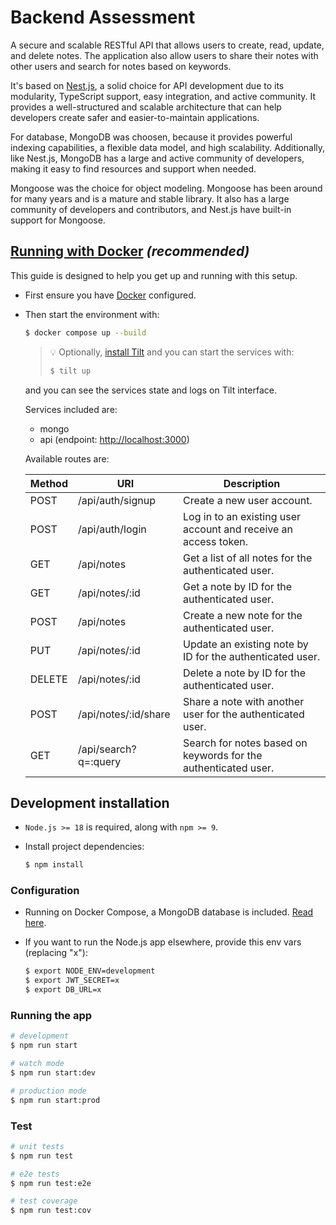# Backend Assessment

A secure and scalable RESTful API that allows users to create, read, update, and delete notes. The application also allow users to share their notes with other users and search for notes based on keywords.

It's based on [Nest.js](https://nestjs.com/), a solid choice for API development due to its modularity, TypeScript support, easy integration, and active community. It provides a well-structured and scalable architecture that can help developers create safer and easier-to-maintain applications.

For database, MongoDB was choosen, because it provides powerful indexing capabilities, a flexible data model, and high scalability. Additionally, like Nest.js, MongoDB has a large and active community of developers, making it easy to find resources and support when needed.

Mongoose was the choice for object modeling. Mongoose has been around for many years and is a mature and stable library. It also has a large community of developers and contributors, and Nest.js have built-in support for Mongoose.

## [Running with Docker](#docker) *(recommended)*

This guide is designed to help you get up and running with this setup.

- First ensure you have [Docker](https://www.docker.com/get-started/) configured.
- Then start the environment with:

  ```sh
  $ docker compose up --build
  ```

  > 💡 Optionally, [install Tilt](https://docs.tilt.dev/install.html) and you can
  > start the services with:
  >
  >  ```sh
  >  $ tilt up
  >  ```
    and you can see the services state and logs on Tilt interface.

    Services included are:
    - mongo
    - api (endpoint: [http://localhost:3000](http://localhost:3000))

    Available routes are:

    Method | URI                  | Description
    ------ | -------------------- | -----------
    POST   | /api/auth/signup     | Create a new user account.
    POST   | /api/auth/login      | Log in to an existing user account and receive an access token.
    GET    | /api/notes           | Get a list of all notes for the authenticated user.
    GET    | /api/notes/:id       | Get a note by ID for the authenticated user.
    POST   | /api/notes           | Create a new note for the authenticated user.
    PUT    | /api/notes/:id       | Update an existing note by ID for the authenticated user.
    DELETE | /api/notes/:id       | Delete a note by ID for the authenticated user.
    POST   | /api/notes/:id/share | Share a note with another user for the authenticated user.
    GET    | /api/search?q=:query | Search for notes based on keywords for the authenticated user.

## Development installation

- `Node.js >= 18` is required, along with `npm >= 9`.
- Install project dependencies:

  ```sh
  $ npm install
  ```

### Configuration

- Running on Docker Compose, a MongoDB database is included. [Read here](#docker).
  
- If you want to run the Node.js app elsewhere, provide this env vars (replacing "x"):

  ```sh
  $ export NODE_ENV=development
  $ export JWT_SECRET=x
  $ export DB_URL=x
  ```

### Running the app

```sh
# development
$ npm run start

# watch mode
$ npm run start:dev

# production mode
$ npm run start:prod
```

### Test

```sh
# unit tests
$ npm run test

# e2e tests
$ npm run test:e2e

# test coverage
$ npm run test:cov
```
